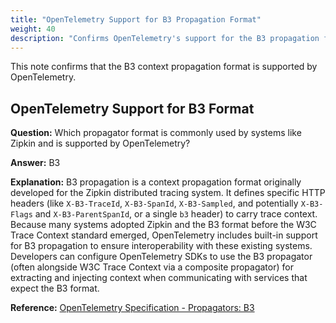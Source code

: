 ```yaml
---
title: "OpenTelemetry Support for B3 Propagation Format"
weight: 40
description: "Confirms OpenTelemetry's support for the B3 propagation format, commonly used by Zipkin."
---
```


This note confirms that the B3 context propagation format is supported by OpenTelemetry.

## OpenTelemetry Support for B3 Format

**Question:**
Which propagator format is commonly used by systems like Zipkin and is supported by OpenTelemetry?

**Answer:**
B3

**Explanation:**
B3 propagation is a context propagation format originally developed for the Zipkin distributed tracing system. It defines specific HTTP headers (like `X-B3-TraceId`, `X-B3-SpanId`, `X-B3-Sampled`, and potentially `X-B3-Flags` and `X-B3-ParentSpanId`, or a single `b3` header) to carry trace context. Because many systems adopted Zipkin and the B3 format before the W3C Trace Context standard emerged, OpenTelemetry includes built-in support for B3 propagation to ensure interoperability with these existing systems. Developers can configure OpenTelemetry SDKs to use the B3 propagator (often alongside W3C Trace Context via a composite propagator) for extracting and injecting context when communicating with services that expect the B3 format.

**Reference:**
[OpenTelemetry Specification - Propagators: B3](https://opentelemetry.io/docs/specs/otel/context/propagators/#b3)
